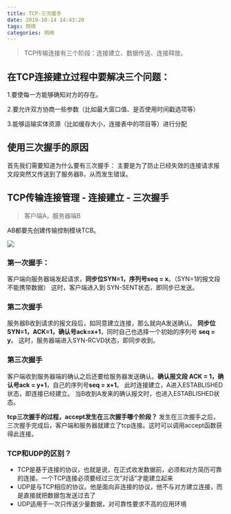 ```yaml
---
title: TCP-三次握手
date: 2019-10-14 14:43:20
tags: 网络
categories: 网络
---
```


> TCP传输连接有三个阶段：连接建立、数据传送、连接释放。

## 在TCP连接建立过程中要解决三个问题：

1.要使每一方能够确知对方的存在。

 2.要允许双方协商一些参数（比如最大窗口值、是否使用时间戳选项等） 

3.能够运输实体资源（比如缓存大小，连接表中的项目等）进行分配

## 使用三次握手的原因

首先我们需要知道为什么要有三次握手： 主要是为了防止已经失效的连接请求报文段突然又传送到了服务器B，从而发生错误。

## TCP传输连接管理 - 连接建立 - 三次握手

> 客户端A，服务器端B

AB都要先创建传输控制模块TCB。

![](<https://yxyuxuan.github.io/Markdown-repository/images/tcp-three-connect.png>)

### **第一次握手：**

客户端向服务器端发起请求，**同步位SYN=1，序列号seq = x**。（SYN=1的报文段不能携带数据）
这时，客户端进入到 SYN-SENT状态，即同步已发送。

### **第二次握手**

服务器B收到请求的报文段后，如同意建立连接，那么就向A发送确认。 **同步位SYN=1，ACK=1，确认号ack=x+1**，同时自己也选择一个初始的序列号 **seq = y**。
这时，服务器端进入SYN-RCVD状态，即同步收到。

### **第三次握手**

客户端收到服务器端的确认之后还要给服务器发送确认。**确认报文段 ACK = 1，确认号ack = y+1**，自己的序列号**seq = x+1**。 此时连接建立，A进入ESTABLISHED状态，即连接已经建立。
当B收到A发来的确认报文时，也进入ESTABLISHED状态。

**tcp三次握手的过程，accept发生在三次握手哪个阶段？**
发生在三次握手之后，三次握手完成后，客户端和服务器就建立了tcp连接。这时可以调用accept函数获得此连接。



### TCP和UDP的区别？

- TCP是基于连接的协议，也就是说，在正式收发数据前，必须和对方简历可靠的连接。一个TCP连接必须要经过三次“对话”才能建立起来
- UDP是与TCP相应的协议。他是面向非连接的协议，他不与对方建立连接，而是直接就把数据包发送过去了
- UDP适用于一次只传送少量数据，对可靠性要求不高的应用环境





